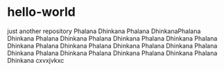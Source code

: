 # hello-world
just another repository
Phalana Dhinkana Phalana DhinkanaPhalana Dhinkana Phalana Dhinkana Phalana Dhinkana
Phalana Dhinkana Phalana Dhinkana Phalana Dhinkana Phalana Dhinkana
Phalana Dhinkana Phalana Dhinkana Phalana Dhinkana
Phalana Dhinkana Phalana Dhinkana
Phalana Dhinkana
cxvxjvkxc
